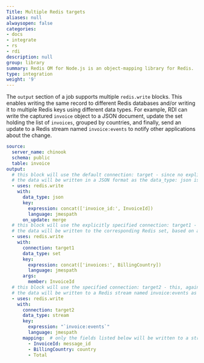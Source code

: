 ```yaml
---
Title: Multiple Redis targets
aliases: null
alwaysopen: false
categories:
- docs
- integrate
- rs
- rdi
description: null
group: library
summary: Redis OM for Node.js is an object-mapping library for Redis.
type: integration
weight: '9'
---
```


The `output` section of a job supports multiple `redis.write` blocks. This enables writing the same record to different Redis databases and/or writing it to multiple Redis keys using different data types. For example, RDI can write the captured `invoice` object to a JSON document, update the set holding the list of `invoices`, grouped by countries, and finally, send an update to a Redis stream named `invoice:events` to notify other applications about the change. 

```yaml
source:
  server_name: chinook
  schema: public
  table: invoice
output:
  # this block will use the default connection: target - since no explicit connections is specified,
  # the data will be written in a JSON format as the data_type: json is specified for the block 
  - uses: redis.write
    with:
      data_type: json
      key:
        expression: concat(['invoice_id:', InvoiceId])
        language: jmespath
      on_update: merge
  # this block will use the explicitly specified connection: target1 - it must be defined in config.yaml
  # the data will be written to the corresponding Redis set, based on a value of the key expression
  - uses: redis.write
    with:
      connection: target1
      data_type: set
      key:
        expression: concat(['invoices:', BillingCountry])
        language: jmespath
      args:
        member: InvoiceId
  # this block will use the specified connection: target2 - this, again, has to be defined in config.yaml
  # the data will be written to a Redis stream named invoice:events as specified in the key expression
  - uses: redis.write
    with:
      connection: target2
      data_type: stream
      key:
        expression: "`invoice:events`"
        language: jmespath
      mapping:  # only the fields listed below will be written to a stream message, with two of them renamed as message_id and country
        - InvoiceId: message_id
        - BillingCountry: country
        - Total
```